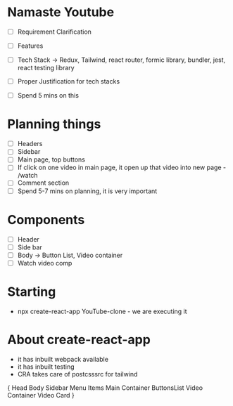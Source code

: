 # Namaste Youtube
- [ ] Requirement Clarification
- [ ] Features
- [ ] Tech Stack -> Redux, Tailwind, react router, formic library, bundler, jest, react testing library
- [ ] Proper Justification for tech stacks
- [ ] Spend 5 mins on this


# Planning things
- [ ] Headers
- [ ] Sidebar
- [ ] Main page, top buttons
- [ ] If click on one video in main page, it open up that video into new page - /watch
- [ ] Comment section
- [ ] Spend 5-7 mins on planning, it is very important

# Components
- [ ] Header
- [ ] Side bar
- [ ] Body -> Button List, Video container
- [ ] Watch video comp

# Starting
- npx create-react-app YouTube-clone - we are executing it

# About create-react-app
- it has inbuilt webpack available
- it has inbuilt testing
- CRA takes care of postcsssrc for tailwind

{
    Head
    Body
        Sidebar
            Menu Items
        Main Container
            ButtonsList
            Video Container
                Video Card
}
